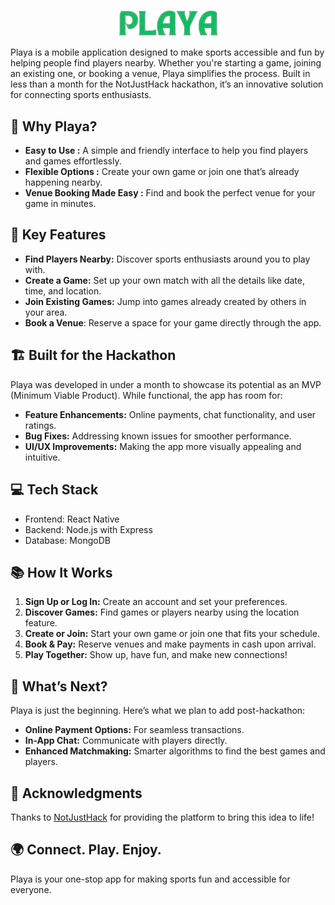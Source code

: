 <p align="center">
<img alt="playa" src="https://github.com/Supsource/playa/blob/main/medias/Playa.png" width="160" />
  </p>
Playa is a mobile application designed to make sports accessible and fun by helping people find players nearby. Whether you're starting a game, joining an existing one, or booking a venue, Playa simplifies the process. Built in less than a month for the NotJustHack hackathon, it’s an innovative solution for connecting sports enthusiasts.

## 🌟 Why Playa?
* **Easy to Use :** A simple and friendly interface to help you find players and games effortlessly. </br>
* **Flexible Options :** Create your own game or join one that’s already happening nearby. </br>
* **Venue Booking Made Easy :** Find and book the perfect venue for your game in minutes. </br>


## 🚀 Key Features
* **Find Players Nearby:** Discover sports enthusiasts around you to play with. </br>
* **Create a Game:** Set up your own match with all the details like date, time, and location.  </br>
* **Join Existing Games:** Jump into games already created by others in your area. </br>
* **Book a Venue**: Reserve a space for your game directly through the app. </br>


## 🏗️ Built for the Hackathon
Playa was developed in under a month to showcase its potential as an MVP (Minimum Viable Product). While functional, the app has room for:

* **Feature Enhancements:** Online payments, chat functionality, and user ratings.
* **Bug Fixes:** Addressing known issues for smoother performance.
* **UI/UX Improvements:** Making the app more visually appealing and intuitive.


## 💻 Tech Stack
* Frontend: React Native
* Backend: Node.js with Express
* Database: MongoDB

## 📚 How It Works
1. **Sign Up or Log In:** Create an account and set your preferences.
2. **Discover Games:** Find games or players nearby using the location feature.
3. **Create or Join:** Start your own game or join one that fits your schedule.
4. **Book & Pay:** Reserve venues and make payments in cash upon arrival.
5. **Play Together:** Show up, have fun, and make new connections!

## 🚀 What’s Next?
Playa is just the beginning. Here’s what we plan to add post-hackathon:

* **Online Payment Options:** For seamless transactions.
* **In-App Chat:** Communicate with players directly.
* **Enhanced Matchmaking:** Smarter algorithms to find the best games and players.

## 📢 Acknowledgments
Thanks to [NotJustHack](https://www.notjusthack.com/) for providing the platform to bring this idea to life!

## 🌍 Connect. Play. Enjoy.
Playa is your one-stop app for making sports fun and accessible for everyone.

